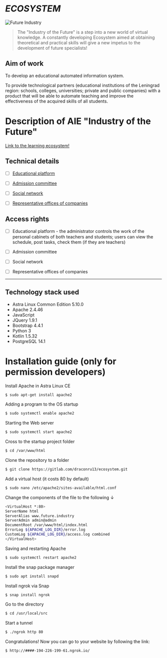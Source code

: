 # _ECOSYSTEM_

![Future Industry](http://b472-194-226-199-61.ngrok.io/static/Images/industry.png)


> The "Industry of the Future" is a step into a new world 
> of virtual knowledge. A constantly developing Ecosystem
> aimed at obtaining theoretical and practical skills will
> give a new impetus to the development of future specialists!

## Aim of work

To develop an educational automated information system. 

To provide technological partners (educational institutions of the Leningrad region: schools, colleges, universities; private and public companies) with a product that will be able to automate teaching and improve the effectiveness of the acquired skills of all students.

# Description of AIE "Industry of the Future"

[Link to the learning ecosystem!](http://b472-194-226-199-61.ngrok.io/index.html)


## Technical details
- [ ] [Educational platform](http://b472-194-226-199-61.ngrok.io/education.html)
- [ ] [Admission сommittee](http://b472-194-226-199-61.ngrok.io/admission_committee.html)
- [ ] [Social network](http://b472-194-226-199-61.ngrok.io/social_network.html)
- [ ] [Representative offices of companies](http://b472-194-226-199-61.ngrok.io/company.html)


## Access rights
- [ ] Educational platform - the administrator controls the work of the personal cabinets of both teachers and students; users can view the schedule, post tasks, check them (if they are teachers)

- [ ] Admission сommittee

- [ ] Social network

- [ ] Representative offices of companies

***

## Technology stack used

- Astra Linux Common Edition 5.10.0 
- Apache 2.4.46 
- JavaScript
- JQuery 1.9.1
- Bootstrap 4.4.1 
- Python 3
- Kotlin 1.5.32
- PostgreSQL 14.1

# Installation guide (only for permission developers)

Install Apache in Astra Linux CE
```sh
$ sudo apt-get install apache2
```
Adding a program to the OS startup
```sh
$ sudo systemctl enable apache2
```
Starting the Web server
```sh
$ sudo systemctl start apache2
```
Cross to the startup project folder
```sh
$ cd /var/www/html
```
Clone the repository to a folder
```sh
$ git clone https://gitlab.com/draconru13/ecosystem.git
```
Add a virtual host (it costs 80 by default)
```sh
$ sudo nano /etc/apache2/sites-available/html.conf
```
Change the components of the file to the following ↓
```sh
<VirtualHost *:80>
ServerName html
ServerAlias www.future.industry
ServerAdmin admin@admin
DocumentRoot /var/www/html/index.html
ErrorLog ${APACHE_LOG_DIR}/error.log
CustomLog ${APACHE_LOG_DIR}/access.log combined
</VirtualHost>
```
Saving and restarting Apache
```sh
$ sudo systemctl restart apache2
```
Install the snap package manager
```sh
$ sudo apt install snapd
```
Install ngrok via Snap
```sh
$ snap install ngrok
```
Go to the directory
```sh
$ cd /usr/local/src
```
Start a tunnel
```sh
$ ./ngrok http 80
```
Congratulations! Now you can go to your website by following the link:
```sh
$ http://####-194-226-199-61.ngrok.io/
```
